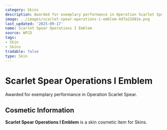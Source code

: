 ```yaml
---
category: Skins
description: Awarded for exemplary performance in Operation Scarlet Spear.
image: ../images/scarlet-spear-operations-i-emblem-4d7a22d81e.png
last_updated: '2025-09-17'
name: Scarlet Spear Operations I Emblem
source: WFCD
tags:
- Skin
- Skins
tradable: false
type: Skin
---
```


# Scarlet Spear Operations I Emblem

Awarded for exemplary performance in Operation Scarlet Spear.

## Cosmetic Information

**Scarlet Spear Operations I Emblem** is a skin cosmetic item for Skins.

